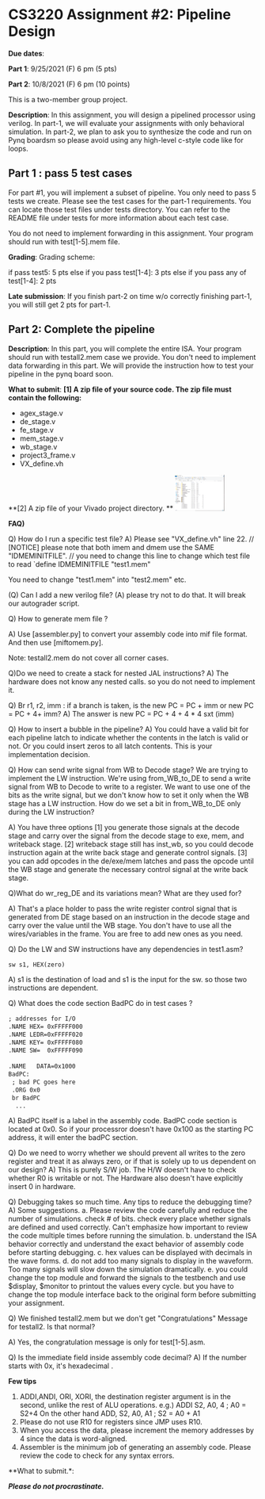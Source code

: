 # CS3220 Assignment #2: Pipeline Design 

**Due dates**: 

**Part 1**: 9/25/2021 (F) 6 pm  (5 pts)

**Part 2**: 10/8/2021 (F) 6 pm  (10 points)

This is a two-member group project. 


**Description**:
In this assignment, you will design a pipelined processor using
verilog. In part-1, we will evaluate your assignments with only
behavioral simulation. In part-2, we plan to ask you to synthesize the
code and run on Pynq boardsm so please avoid using any high-level c-style code like for loops. 

## Part 1 : pass 5 test cases 
For part #1, you will implement a subset of pipeline. You  only need to pass 5 tests we create. Please see the test cases for the part-1 requirements. You can locate those test files under tests directory. You can refer to the README file under tests for more information about each test case. 

You do not need to implement forwarding in this assignment. Your program should run with test[1-5].mem file.  


**Grading**: 
Grading scheme: 

if pass test5: 5 pts 
else if you pass test[1-4]: 3 pts 
else if you pass any of test[1-4]: 2 pts 

**Late submission**: 
If you finish part-2 on time w/o correctly finishing part-1, you will
still get 2 pts for part-1. 


## Part 2: Complete the pipeline  

**Description**: 
In this part, you will complete the entire ISA. Your program should
run with testall2.mem case we provide. You don't need to implement
data forwarding in this part.  We will provide the instruction how to
test your pipeline in the pynq board soon. 



**What to submit**:
**[1] A zip file of your source code. The zip file must contain the following:**

* agex_stage.v
* de_stage.v
* fe_stage.v
* mem_stage.v
* wb_stage.v
* project3_frame.v
* VX_define.vh

**[2] A zip file of your Vivado project directory. **
<img src="prj_dir.png" width="100" >

**FAQ)**

Q) How do I run a specific test file? 
A) Please see "VX_define.vh" line 22.
 // [NOTICE] please note that both imem and dmem use the SAME "IDMEMINITFILE".
  // you need to change this line to change which test file to read 
  `define IDMEMINITFILE  "test1.mem"
 
You need to change "test1.mem" into "test2.mem" etc. 


(Q) Can I add a new verilog file? 
(A) please try not to do that. It will break our autograder script. 



Q) How to generate mem file ?

A) Use [assembler.py] to convert your assembly code into mif file format. And then use [miftomem.py].

Note:
testall2.mem do not cover all corner cases.


Q)Do we need to create a stack for nested JAL instructions? 
A) The hardware does not know any nested calls. so you do not need to implement it. 


Q) Br r1, r2, imm : if a branch is taken, is the new PC = PC + imm or new PC = PC + 4+ imm? 
A) The answer is new PC = PC + 4 + 4 * 4 sxt (imm)


Q) How to insert a bubble in the pipeline?
A) You could have a valid bit for each pipeline latch to indicate
whether the contents in the latch is valid or not. Or you could insert
zeros to all latch contents. This is your implementation decision.

Q) How can send write signal from WB to Decode stage? We are trying to
implement the LW instruction.  We're using from_WB_to_DE to send a write signal from WB to Decode to write to a register. We want to use one of the bits as the write signal, but we don't know how to set it only when the WB stage has a LW instruction. How do we set a bit in from_WB_to_DE only during the LW instruction?

A) 
You have three options
[1] you generate those signals at the decode stage and carry over the signal from the decode stage to exe, mem, and writeback stage.
[2] writeback stage still has inst_wb, so you could decode instruction
again at the write back stage and generate control signals.
[3] you can add opcodes in the de/exe/mem latches and pass the opcode until the WB stage and generate the necessary control signal at the write back stage.


Q)What do wr_reg_DE and its variations mean? What are they used for?

A) That's a place holder to pass the write register control signal
that is generated from DE stage based on an instruction in the decode
stage and carry over the value until the WB stage. You don't have to use all the wires/variables in the frame.
You are free to add new ones as you need.

Q) Do the LW and SW instructions have any dependencies in test1.asm?
``` lw s1, DATA(zero)
sw s1, HEX(zero)
``` 
A)  s1 is the destination of load and s1 is the input for the sw. so
those two instructions are dependent. 


Q) What does the code section BadPC do in test cases ?
```
; addresses for I/O
.NAME HEX= 0xFFFFF000
.NAME LEDR=0xFFFFF020
.NAME KEY= 0xFFFFF080
.NAME SW=  0xFFFFF090

.NAME   DATA=0x1000
BadPC: 
 ; bad PC goes here
 .ORG 0x0
 br BadPC
  ...
```
A) BadPC itself is a label in the assembly code.
BadPC code section is located at 0x0. So if your processror doesn't
have 0x100 as the starting PC address, it will enter the badPC
section. 


Q) Do we need to worry whether  we should prevent all writes to the zero register and treat it as always zero, or if that is solely up to us dependent on our design? 
A) This is purely S/W job. The H/W doesn't have to check whether R0 is writable or not. The Hardware also doesn't have explicitly insert 0 in hardware. 



Q) Debugging takes so much time. Any tips to reduce the debugging time? 
A) Some suggestions. 
a. Please review the code carefully and reduce the number of simulations. check # of bits. check every place whether signals are defined and used correctly.
Can't emphasize how important to review the code multiple times before running the simulation.
b. understand the ISA behavior correctly and understand the exact behavior of assembly code before starting debugging.
c. hex values can be displayed with decimals in the wave forms.
d. do not add too many signals to display in the waveform. Too many signals will slow down the simulation dramatically.
e. you could change the top module and forward the signals to the testbench and use $display, $monitor to printout the values every cycle. but you have to change the top module interface back to the original form before submitting your assignment.



Q) We finished testall2.mem but we don't get "Congratulations" Message
for testall2. Is that normal?

A) Yes, the congratulation message is only for test[1-5].asm.

Q)  Is the immediate field inside assembly code decimal?
A) If the number starts with 0x, it's hexadecimal .




**Few tips**
1) ADDI,ANDI, ORI, XORI,  the destination register argument is in the second, unlike the rest of ALU operations.
e.g.) ADDI S2, A0, 4 ;  A0 = S2+4
On the other hand ADD, S2, A0, A1 ; S2 = A0 + A1
2) Please do not use R10 for registers since JMP uses R10.
3) When you access the data, please increment the memory addresses by 4 since the data is word-aligned.
4) Assembler is the minimum job of generating an assembly code. Please review the code to check for any syntax errors.




**What to submit.*:




***Please do not procrastinate.*** 

